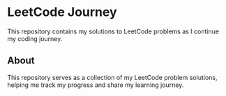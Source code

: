 # LeetCode Journey

This repository contains my solutions to LeetCode problems as I continue my coding journey.

## About

This repository serves as a collection of my LeetCode problem solutions, helping me track my progress and share my learning journey.